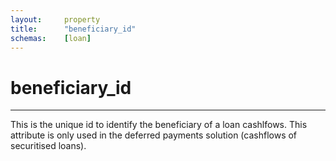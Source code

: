 ```yaml
---
layout:     property
title:      "beneficiary_id"
schemas:    [loan]
---
```


# beneficiary_id

---

This is the unique id to identify the beneficiary of a loan cashlfows. This attribute is only used in the deferred payments solution (cashflows of securitised loans).
